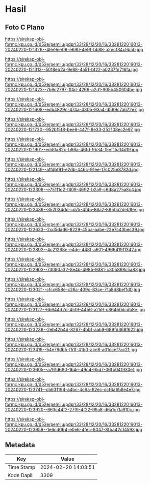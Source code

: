 # Hasil

## Foto C Plano

https://sirekap-obj-formc.kpu.go.id/d52e/pemilu/pdpr/33/28/12/20/16/3328122016013-20240220-121328--49e9ee09-e690-4e9f-bb88-a2ecf34c9b50.jpg

https://sirekap-obj-formc.kpu.go.id/d52e/pemilu/pdpr/33/28/12/20/16/3328122016013-20240220-121313--5018eb2a-9e88-4a51-bf22-a0237fd716fa.jpg

https://sirekap-obj-formc.kpu.go.id/d52e/pemilu/pdpr/33/28/12/20/16/3328122016013-20240220-121423--7b6c2797-ff4d-4266-a2d1-905b450604be.jpg

https://sirekap-obj-formc.kpu.go.id/d52e/pemilu/pdpr/33/28/12/20/16/3328122016013-20240220-121608--edb4829c-474a-4305-93a4-d599c7a672e7.jpg

https://sirekap-obj-formc.kpu.go.id/d52e/pemilu/pdpr/33/28/12/20/16/3328122016013-20240220-121730--952bf5f8-bee6-447f-8e33-252108ec2e97.jpg

https://sirekap-obj-formc.kpu.go.id/d52e/pemilu/pdpr/33/28/12/20/16/3328122016013-20240220-121901--edd0a82c-b86a-46fd-9b34-f5ef15a14d19.jpg

https://sirekap-obj-formc.kpu.go.id/d52e/pemilu/pdpr/33/28/12/20/16/3328122016013-20240220-122149--affdbf91-e2db-446c-91ee-17c025e8782d.jpg

https://sirekap-obj-formc.kpu.go.id/d52e/pemilu/pdpr/33/28/12/20/16/3328122016013-20240220-122308--e75111c2-f409-4692-b2a9-c6d8a275a8c4.jpg

https://sirekap-obj-formc.kpu.go.id/d52e/pemilu/pdpr/33/28/12/20/16/3328122016013-20240220-122439--352034dd-cd75-4f45-86a2-8950a2deb19e.jpg

https://sirekap-obj-formc.kpu.go.id/d52e/pemilu/pdpr/33/28/12/20/16/3328122016013-20240220-122633--2cd5dad6-8229-45ba-aabe-23e7c43bec39.jpg

https://sirekap-obj-formc.kpu.go.id/d52e/pemilu/pdpr/33/28/12/20/16/3328122016013-20240220-122802--4c21268e-e4de-448f-a601-4966419f1342.jpg

https://sirekap-obj-formc.kpu.go.id/d52e/pemilu/pdpr/33/28/12/20/16/3328122016013-20240220-122903--73093a32-8e4b-4985-9381-c305898c5a83.jpg

https://sirekap-obj-formc.kpu.go.id/d52e/pemilu/pdpr/33/28/12/20/16/3328122016013-20240220-123021--cfcc658e-c26a-409c-83ce-71a8d8bef1d0.jpg

https://sirekap-obj-formc.kpu.go.id/d52e/pemilu/pdpr/33/28/12/20/16/3328122016013-20240220-123127--6b644d2d-45f9-4456-a259-c86450dcdb8e.jpg

https://sirekap-obj-formc.kpu.go.id/d52e/pemilu/pdpr/33/28/12/20/16/3328122016013-20240220-123238--2eb42b4d-8267-4bb1-aab9-689fd368f622.jpg

https://sirekap-obj-formc.kpu.go.id/d52e/pemilu/pdpr/33/28/12/20/16/3328122016013-20240220-123418--54e76db5-f51f-41b0-ace8-a01ccef7ac21.jpg

https://sirekap-obj-formc.kpu.go.id/d52e/pemilu/pdpr/33/28/12/20/16/3328122016013-20240220-123605--a791d680-1b4e-49c4-95d7-06fb041930e1.jpg

https://sirekap-obj-formc.kpu.go.id/d52e/pemilu/pdpr/33/28/12/20/16/3328122016013-20240220-123741--cb631194-a4bc-4c9a-82ec-ccf6a6b8e4e7.jpg

https://sirekap-obj-formc.kpu.go.id/d52e/pemilu/pdpr/33/28/12/20/16/3328122016013-20240220-123920--663c44f2-27f9-4f22-99a8-d6a1c7fa910c.jpg

https://sirekap-obj-formc.kpu.go.id/d52e/pemilu/pdpr/33/28/12/20/16/3328122016013-20240220-123959--1e6cd064-e0e6-4fec-8047-8fba42c14593.jpg


## Metadata

| Key        | Value               |
| ---------- | ------------------- |
| Time Stamp | 2024-02-20 14:03:51 |
| Kode Dapil | 3309                |



